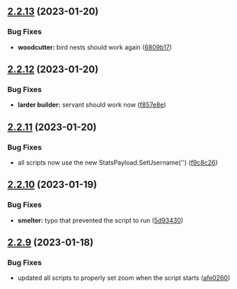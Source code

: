 ## [2.2.13](https://github.com/Torwent/wasp-free/compare/v2.2.12...v2.2.13) (2023-01-20)


### Bug Fixes

* **woodcutter:** bird nests should work again ([6809b17](https://github.com/Torwent/wasp-free/commit/6809b17325cf425abff0598431df4783cee6240e))



## [2.2.12](https://github.com/Torwent/wasp-free/compare/v2.2.11...v2.2.12) (2023-01-20)


### Bug Fixes

* **larder builder:** servant should work now ([f857e8e](https://github.com/Torwent/wasp-free/commit/f857e8e9b4c10a4f38fa7c331ebbcc43e72c6f34))



## [2.2.11](https://github.com/Torwent/wasp-free/compare/v2.2.10...v2.2.11) (2023-01-20)


### Bug Fixes

* all scripts now use the new StatsPayload.SetUsername('') ([f9c8c26](https://github.com/Torwent/wasp-free/commit/f9c8c26036976cc54d9aab49075f13f90f647ab1))



## [2.2.10](https://github.com/Torwent/wasp-free/compare/v2.2.9...v2.2.10) (2023-01-19)


### Bug Fixes

* **smelter:** typo that prevented the script to run ([5d93430](https://github.com/Torwent/wasp-free/commit/5d93430c973e6ae1d9eed67acfc06dbc11a1bb12))



## [2.2.9](https://github.com/Torwent/wasp-free/compare/v2.2.8...v2.2.9) (2023-01-18)


### Bug Fixes

* updated all scripts to properly set zoom when the script starts ([afe0260](https://github.com/Torwent/wasp-free/commit/afe02608761056c95fa704602c3918b8188b3c34))



